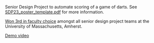 Senior Design Project to automate scoring of a game of darts. See [SDP23_poster_template.pdf](https://github.com/zkashef/SeniorDesignProject/blob/main/SDP23_poster_template.pdf) for more information.

[Won 3rd in faculty choice](https://www.umass.edu/engineering/news/ece-senior-design-projects) amongst all senior design project teams at the University of Massachusetts, Amherst.

[Demo video](https://drive.google.com/file/d/1taGvcteHTd2KkKEwtjYow6RSOhspJZnK/view?usp=sharing)
